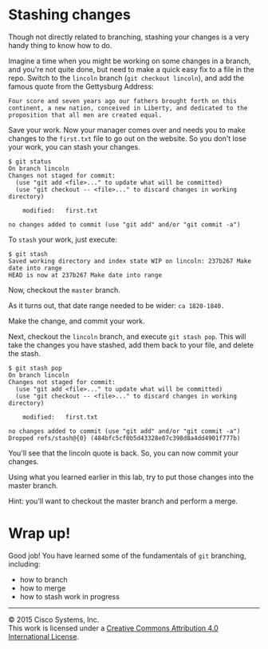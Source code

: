 # Stashing changes

Though not directly related to branching, stashing your changes is a very handy thing to know how to do.  

Imagine a time when you might be working on some changes in a branch, and you're not quite done, but need to make a quick easy fix to a file in the repo.  Switch to the `lincoln` branch (`git checkout lincoln`), and add the famous quote from the Gettysburg Address:

```
Four score and seven years ago our fathers brought forth on this continent, a new nation, conceived in Liberty, and dedicated to the proposition that all men are created equal.
```

Save your work.  Now your manager comes over and needs you to make changes to the `first.txt` file to go out on the website.  So you don't lose your work, you can stash your changes.

```
$ git status
On branch lincoln
Changes not staged for commit:
  (use "git add <file>..." to update what will be committed)
  (use "git checkout -- <file>..." to discard changes in working directory)

	modified:   first.txt

no changes added to commit (use "git add" and/or "git commit -a")
```

To `stash` your work, just execute:

```
$ git stash
Saved working directory and index state WIP on lincoln: 237b267 Make date into range
HEAD is now at 237b267 Make date into range
```

Now, checkout the `master` branch.

As it turns out, that date range needed to be wider: `ca 1820-1840.`

Make the change, and commit your work.

Next, checkout the `lincoln` branch, and execute `git stash pop`.  This will take the changes you have stashed, add them back to your file, and delete the stash.

```
$ git stash pop
On branch lincoln
Changes not staged for commit:
  (use "git add <file>..." to update what will be committed)
  (use "git checkout -- <file>..." to discard changes in working directory)

	modified:   first.txt

no changes added to commit (use "git add" and/or "git commit -a")
Dropped refs/stash@{0} (484bfc5cf0b5d43328e07c398d8a4dd4901f777b)
```

You'll see that the lincoln quote is back.  So, you can now commit your changes.

Using what you learned earlier in this lab, try to put those changes into the master branch.

Hint: you'll want to checkout the master branch and perform a merge.

# Wrap up!

Good job! You have learned some of the fundamentals of `git` branching, including:

* how to branch
* how to merge
* how to stash work in progress



<hr>
&copy; 2015 Cisco Systems, Inc.<br>
This work is licensed under a <a rel="license" href="http://creativecommons.org/licenses/by/4.0/">Creative Commons Attribution 4.0 International License</a>.
